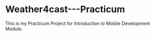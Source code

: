 # Weather4cast---Practicum
This is my Practicum Project for Introduction to Mobile Development Module.
